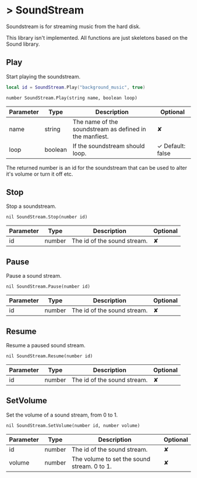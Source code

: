 
# > SoundStream

Soundstream is for streaming music from the hard disk.

<aside class="warning">This library isn't implemented. All functions are just skeletons based on the Sound library.</aside>

## Play

Start playing the soundstream.

```lua
local id = SoundStream.Play("background_music", true)
```

`number SoundStream.Play(string name, boolean loop)`

Parameter |  Type | Description | Optional
--------- | ------- | ---- | ----
name | string | The name of the soundstream as defined in the manfiest. | ✘
loop | boolean | If the soundstream should loop. | ✓ Default: false

The returned number is an id for the soundstream that can be used to alter it's volume or turn it off etc.

## Stop

Stop a soundstream.

`nil SoundStream.Stop(number id)`

Parameter |  Type | Description | Optional
--------- | ------- | ---- | ----
id | number | The id of the sound stream. | ✘


## Pause

Pause a sound stream.

`nil SoundStream.Pause(number id)`

Parameter |  Type | Description | Optional
--------- | ------- | ---- | ----
id | number | The id of the sound stream. | ✘

## Resume

Resume a paused sound stream.

`nil SoundStream.Resume(number id)`

Parameter |  Type | Description | Optional
--------- | ------- | ---- | ----
id | number | The id of the sound stream. | ✘

## SetVolume

Set the volume of a sound stream, from 0 to 1.

`nil SoundStream.SetVolume(number id, number volume)`

Parameter |  Type | Description | Optional
--------- | ------- | ---- | ----
id | number | The id of the sound stream. | ✘
volume | number | The volume to set the sound stream. 0 to 1. | ✘
